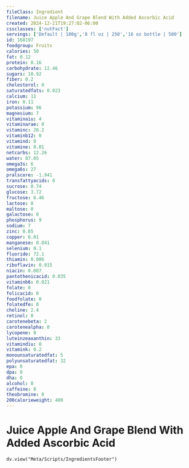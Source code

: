 ```yaml
---
fileClass: Ingredient
filename: Juice Apple And Grape Blend With Added Ascorbic Acid
created: 2024-12-21T19:27:02-06:00
cssclasses: ['nutFact']
servings: ['Default | 100g','8 fl oz | 250','16 oz bottle | 500']
id: 168197
foodgroup: Fruits
calories: 50
fat: 0.12
protein: 0.16
carbohydrate: 12.46
sugars: 10.92
fiber: 0.2
cholesterol: 0
saturatedfats: 0.023
calcium: 11
iron: 0.11
potassium: 96
magnesium: 7
vitaminaiu: 4
vitaminarae: 0
vitaminc: 28.2
vitaminb12: 0
vitamind: 0
vitamine: 0.01
netcarbs: 12.26
water: 87.05
omega3s: 6
omega6s: 27
pralscore: -1.941
transfattyacids: 0
sucrose: 0.74
glucose: 3.72
fructose: 6.46
lactose: 0
maltose: 0
galactose: 0
phosphorus: 9
sodium: 7
zinc: 0.05
copper: 0.01
manganese: 0.041
selenium: 0.1
fluoride: 72.1
thiamin: 0.006
riboflavin: 0.015
niacin: 0.087
pantothenicacid: 0.035
vitaminb6: 0.021
folate: 0
folicacid: 0
foodfolate: 0
folatedfe: 0
choline: 2.4
retinol: 0
carotenebeta: 2
carotenealpha: 0
lycopene: 0
luteinzeaxanthin: 33
vitamindiu: 0
vitamink: 0.2
monounsaturatedfat: 5
polyunsaturatedfat: 32
epa: 0
dpa: 0
dha: 0
alcohol: 0
caffeine: 0
theobromine: 0
200calorieweight: 400
---
```


# Juice Apple And Grape Blend With Added Ascorbic Acid

```dataviewjs
dv.view("Meta/Scripts/IngredientsFooter")
```